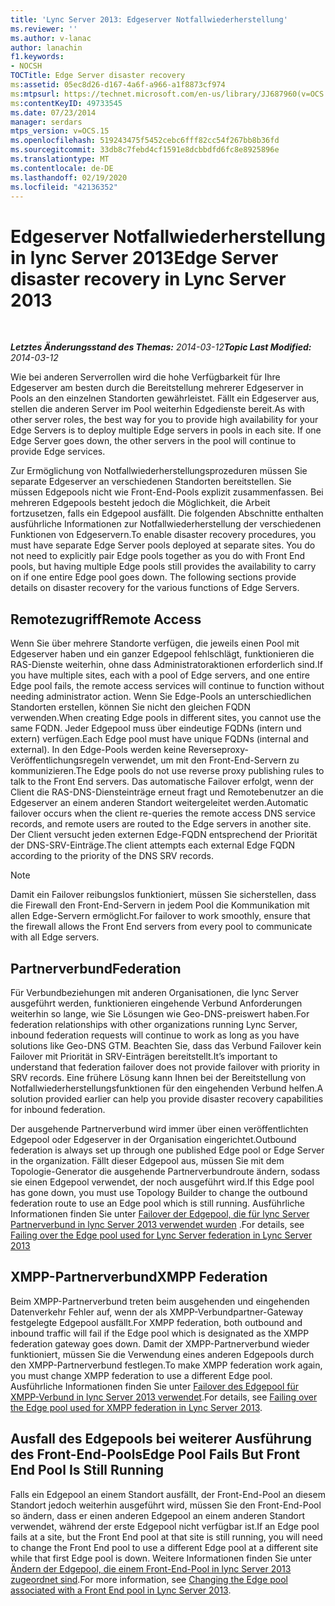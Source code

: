 ```yaml
---
title: 'Lync Server 2013: Edgeserver Notfallwiederherstellung'
ms.reviewer: ''
ms.author: v-lanac
author: lanachin
f1.keywords:
- NOCSH
TOCTitle: Edge Server disaster recovery
ms:assetid: 05ec8d26-d167-4a6f-a966-a1f8873cf974
ms:mtpsurl: https://technet.microsoft.com/en-us/library/JJ687960(v=OCS.15)
ms:contentKeyID: 49733545
ms.date: 07/23/2014
manager: serdars
mtps_version: v=OCS.15
ms.openlocfilehash: 519243475f5452cebc6fff82cc54f267bb8b36fd
ms.sourcegitcommit: 33db8c7febd4cf1591e8dcbbdfd6fc8e8925896e
ms.translationtype: MT
ms.contentlocale: de-DE
ms.lasthandoff: 02/19/2020
ms.locfileid: "42136352"
---
```

<div data-xmlns="http://www.w3.org/1999/xhtml">

<div class="topic" data-xmlns="http://www.w3.org/1999/xhtml" data-msxsl="urn:schemas-microsoft-com:xslt" data-cs="http://msdn.microsoft.com/">

<div data-asp="https://msdn2.microsoft.com/asp">

# <a name="edge-server-disaster-recovery-in-lync-server-2013"></a><span data-ttu-id="07c0d-102">Edgeserver Notfallwiederherstellung in lync Server 2013</span><span class="sxs-lookup"><span data-stu-id="07c0d-102">Edge Server disaster recovery in Lync Server 2013</span></span>

</div>

<div id="mainSection">

<div id="mainBody">

<span> </span>

<span data-ttu-id="07c0d-103">_**Letztes Änderungsstand des Themas:** 2014-03-12_</span><span class="sxs-lookup"><span data-stu-id="07c0d-103">_**Topic Last Modified:** 2014-03-12_</span></span>

<span data-ttu-id="07c0d-p101">Wie bei anderen Serverrollen wird die hohe Verfügbarkeit für Ihre Edgeserver am besten durch die Bereitstellung mehrerer Edgeserver in Pools an den einzelnen Standorten gewährleistet. Fällt ein Edgeserver aus, stellen die anderen Server im Pool weiterhin Edgedienste bereit.</span><span class="sxs-lookup"><span data-stu-id="07c0d-p101">As with other server roles, the best way for you to provide high availability for your Edge Servers is to deploy multiple Edge servers in pools in each site. If one Edge Server goes down, the other servers in the pool will continue to provide Edge services.</span></span>

<span data-ttu-id="07c0d-p102">Zur Ermöglichung von Notfallwiederherstellungsprozeduren müssen Sie separate Edgeserver an verschiedenen Standorten bereitstellen. Sie müssen Edgepools nicht wie Front-End-Pools explizit zusammenfassen. Bei mehreren Edgepools besteht jedoch die Möglichkeit, die Arbeit fortzusetzen, falls ein Edgepool ausfällt. Die folgenden Abschnitte enthalten ausführliche Informationen zur Notfallwiederherstellung der verschiedenen Funktionen von Edgeservern.</span><span class="sxs-lookup"><span data-stu-id="07c0d-p102">To enable disaster recovery procedures, you must have separate Edge Server pools deployed at separate sites. You do not need to explicitly pair Edge pools together as you do with Front End pools, but having multiple Edge pools still provides the availability to carry on if one entire Edge pool goes down. The following sections provide details on disaster recovery for the various functions of Edge Servers.</span></span>

<div>

## <a name="remote-access"></a><span data-ttu-id="07c0d-109">Remotezugriff</span><span class="sxs-lookup"><span data-stu-id="07c0d-109">Remote Access</span></span>

<span data-ttu-id="07c0d-110">Wenn Sie über mehrere Standorte verfügen, die jeweils einen Pool mit Edgeserver haben und ein ganzer Edgepool fehlschlägt, funktionieren die RAS-Dienste weiterhin, ohne dass Administratoraktionen erforderlich sind.</span><span class="sxs-lookup"><span data-stu-id="07c0d-110">If you have multiple sites, each with a pool of Edge servers, and one entire Edge pool fails, the remote access services will continue to function without needing administrator action.</span></span> <span data-ttu-id="07c0d-111">Wenn Sie Edge-Pools an unterschiedlichen Standorten erstellen, können Sie nicht den gleichen FQDN verwenden.</span><span class="sxs-lookup"><span data-stu-id="07c0d-111">When creating Edge pools in different sites, you cannot use the same FQDN.</span></span> <span data-ttu-id="07c0d-112">Jeder Edgepool muss über eindeutige FQDNs (intern und extern) verfügen.</span><span class="sxs-lookup"><span data-stu-id="07c0d-112">Each Edge pool must have unique FQDNs (internal and external).</span></span> <span data-ttu-id="07c0d-113">In den Edge-Pools werden keine Reverseproxy-Veröffentlichungsregeln verwendet, um mit den Front-End-Servern zu kommunizieren.</span><span class="sxs-lookup"><span data-stu-id="07c0d-113">The Edge pools do not use reverse proxy publishing rules to talk to the Front End servers.</span></span> <span data-ttu-id="07c0d-114">Das automatische Failover erfolgt, wenn der Client die RAS-DNS-Diensteinträge erneut fragt und Remotebenutzer an die Edgeserver an einem anderen Standort weitergeleitet werden.</span><span class="sxs-lookup"><span data-stu-id="07c0d-114">Automatic failover occurs when the client re-queries the remote access DNS service records, and remote users are routed to the Edge servers in another site.</span></span> <span data-ttu-id="07c0d-115">Der Client versucht jeden externen Edge-FQDN entsprechend der Priorität der DNS-SRV-Einträge.</span><span class="sxs-lookup"><span data-stu-id="07c0d-115">The client attempts each external Edge FQDN according to the priority of the DNS SRV records.</span></span>

<div>


> [!NOTE]  
> <span data-ttu-id="07c0d-116">Damit ein Failover reibungslos funktioniert, müssen Sie sicherstellen, dass die Firewall den Front-End-Servern in jedem Pool die Kommunikation mit allen Edge-Servern ermöglicht.</span><span class="sxs-lookup"><span data-stu-id="07c0d-116">For failover to work smoothly, ensure that the firewall allows the Front End servers from every pool to communicate with all Edge servers.</span></span>



</div>

</div>

<div>

## <a name="federation"></a><span data-ttu-id="07c0d-117">Partnerverbund</span><span class="sxs-lookup"><span data-stu-id="07c0d-117">Federation</span></span>

<span data-ttu-id="07c0d-118">Für Verbundbeziehungen mit anderen Organisationen, die lync Server ausgeführt werden, funktionieren eingehende Verbund Anforderungen weiterhin so lange, wie Sie Lösungen wie Geo-DNS-preiswert haben.</span><span class="sxs-lookup"><span data-stu-id="07c0d-118">For federation relationships with other organizations running Lync Server, inbound federation requests will continue to work as long as you have solutions like Geo-DNS GTM.</span></span> <span data-ttu-id="07c0d-119">Beachten Sie, dass das Verbund Failover kein Failover mit Priorität in SRV-Einträgen bereitstellt.</span><span class="sxs-lookup"><span data-stu-id="07c0d-119">It’s important to understand that federation failover does not provide failover with priority in SRV records.</span></span> <span data-ttu-id="07c0d-120">Eine frühere Lösung kann Ihnen bei der Bereitstellung von Notfallwiederherstellungsfunktionen für den eingehenden Verbund helfen.</span><span class="sxs-lookup"><span data-stu-id="07c0d-120">A solution provided earlier can help you provide disaster recovery capabilities for inbound federation.</span></span>

<span data-ttu-id="07c0d-121">Der ausgehende Partnerverbund wird immer über einen veröffentlichten Edgepool oder Edgeserver in der Organisation eingerichtet.</span><span class="sxs-lookup"><span data-stu-id="07c0d-121">Outbound federation is always set up through one published Edge pool or Edge Server in the organization.</span></span> <span data-ttu-id="07c0d-122">Fällt dieser Edgepool aus, müssen Sie mit dem Topologie-Generator die ausgehende Partnerverbundroute ändern, sodass sie einen Edgepool verwendet, der noch ausgeführt wird.</span><span class="sxs-lookup"><span data-stu-id="07c0d-122">If this Edge pool has gone down, you must use Topology Builder to change the outbound federation route to use an Edge pool which is still running.</span></span> <span data-ttu-id="07c0d-123">Ausführliche Informationen finden Sie unter [Failover der Edgepool, die für lync Server Partnerverbund in lync Server 2013 verwendet wurden](lync-server-2013-failing-over-the-edge-pool-used-for-lync-server-federation.md) .</span><span class="sxs-lookup"><span data-stu-id="07c0d-123">For details, see [Failing over the Edge pool used for Lync Server federation in Lync Server 2013](lync-server-2013-failing-over-the-edge-pool-used-for-lync-server-federation.md)</span></span>

</div>

<div>

## <a name="xmpp-federation"></a><span data-ttu-id="07c0d-124">XMPP-Partnerverbund</span><span class="sxs-lookup"><span data-stu-id="07c0d-124">XMPP Federation</span></span>

<span data-ttu-id="07c0d-125">Beim XMPP-Partnerverbund treten beim ausgehenden und eingehenden Datenverkehr Fehler auf, wenn der als XMPP-Verbundpartner-Gateway festgelegte Edgepool ausfällt.</span><span class="sxs-lookup"><span data-stu-id="07c0d-125">For XMPP federation, both outbound and inbound traffic will fail if the Edge pool which is designated as the XMPP federation gateway goes down.</span></span> <span data-ttu-id="07c0d-126">Damit der XMPP-Partnerverbund wieder funktioniert, müssen Sie die Verwendung eines anderen Edgepools durch den XMPP-Partnerverbund festlegen.</span><span class="sxs-lookup"><span data-stu-id="07c0d-126">To make XMPP federation work again, you must change XMPP federation to use a different Edge pool.</span></span> <span data-ttu-id="07c0d-127">Ausführliche Informationen finden Sie unter [Failover des Edgepool für XMPP-Verbund in lync Server 2013 verwendet](lync-server-2013-failing-over-the-edge-pool-used-for-xmpp-federation.md).</span><span class="sxs-lookup"><span data-stu-id="07c0d-127">For details, see [Failing over the Edge pool used for XMPP federation in Lync Server 2013](lync-server-2013-failing-over-the-edge-pool-used-for-xmpp-federation.md).</span></span>

</div>

<div>

## <a name="edge-pool-fails-but-front-end-pool-is-still-running"></a><span data-ttu-id="07c0d-128">Ausfall des Edgepools bei weiterer Ausführung des Front-End-Pools</span><span class="sxs-lookup"><span data-stu-id="07c0d-128">Edge Pool Fails But Front End Pool Is Still Running</span></span>

<span data-ttu-id="07c0d-129">Falls ein Edgepool an einem Standort ausfällt, der Front-End-Pool an diesem Standort jedoch weiterhin ausgeführt wird, müssen Sie den Front-End-Pool so ändern, dass er einen anderen Edgepool an einem anderen Standort verwendet, während der erste Edgepool nicht verfügbar ist.</span><span class="sxs-lookup"><span data-stu-id="07c0d-129">If an Edge pool fails at a site, but the Front End pool at that site is still running, you will need to change the Front End pool to use a different Edge pool at a different site while that first Edge pool is down.</span></span> <span data-ttu-id="07c0d-130">Weitere Informationen finden Sie unter [Ändern der Edgepool, die einem Front-End-Pool in lync Server 2013 zugeordnet sind](lync-server-2013-changing-the-edge-pool-associated-with-a-front-end-pool.md).</span><span class="sxs-lookup"><span data-stu-id="07c0d-130">For more information, see [Changing the Edge pool associated with a Front End pool in Lync Server 2013](lync-server-2013-changing-the-edge-pool-associated-with-a-front-end-pool.md).</span></span>

</div>

</div>

<span> </span>

</div>

</div>

</div>

